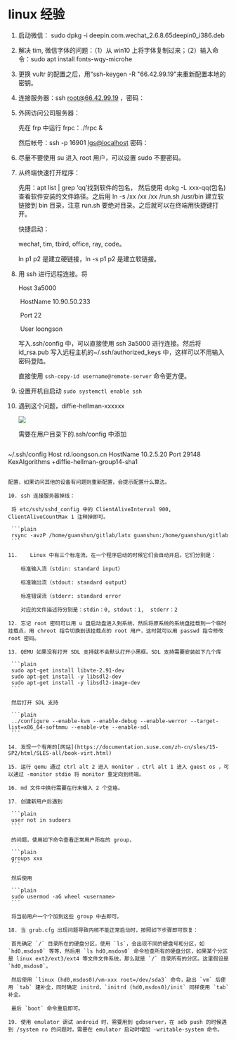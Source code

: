 # linux 经验

1. 启动微信： sudo dpkg -i deepin.com.wechat_2.6.8.65deepin0_i386.deb

2. 解决 tim, 微信字体的问题：（1）从 win10 上将字体复制过来；（2）输入命令：sudo apt install 	fonts-wqy-microhe

3. 更换 vultr 的配置之后，用“ssh-keygen -R "66.42.99.19"来重新配置本地的密钥。

4. 连接服务器：ssh [root@66.42.99.19](mailto:root@66.42.99.19) ，密码：

5. 外网访问公司服务器：

   先在 frp 中运行 frpc：./frpc &

   然后帐号：ssh -p 16901 [lgs@localhos](mailto:lgs@localhost)[t](mailto:lgs@localhost)  密码：

6. 尽量不要使用 su 进入 root 用户，可以设置 sudo 不要密码。

7. 从终端快速打开程序：

   先用：apt list | grep ‘qq’找到软件的包名， 然后使用 dpkg -L xxx-qq(包名)查看软件安装的文件路径。之后用 ln -s /xx /xx /xx /run.sh /usr/bin 建立软链接到 bin 目录，注意 run.sh 要绝对目录。之后就可以在终端用快捷键打开。

   快捷启动：

   wechat, tim, tbird, office, ray, code。

   ln p1 p2 是建立硬链接，ln -s p1 p2 是建立软链接。

8. 用 ssh 进行远程连接。将

   Host 3a5000

   ​    HostName 10.90.50.233

   ​    Port 22

   ​    User loongson

   写入.ssh/config 中，可以直接使用 ssh 3a5000 进行连接。然后将 id_rsa.pub 写入远程主机的~/.ssh/authorized_keys 中，这样可以不用输入密码登陆。

   直接使用 `ssh-copy-id username@remote-server` 命令更方便。

9. 设置开机自启动
   `sudo systemctl enable ssh`

9. 遇到这个问题，diffie-hellman-xxxxxx

   ![](https://github.com/UtopianFuture/UtopianFuture.github.io/blob/master/image/experience.1.png?raw=true)


   需要在用户目录下的.ssh/config 中添加

   ```plain
~/.ssh/config
Host rd.loongson.cn
HostName 10.2.5.20
Port 29148
KexAlgorithms +diffie-hellman-group14-sha1
   ```

   配置，如果访问其他的设备有问题则重新配置，会提示配置什么算法。

10. ssh 连接服务器掉线：

    将 etc/ssh/sshd_config 中的 ClientAliveInterval 900, ClientAliveCountMax 1 注释掉即可。

    ```plain
    rsync -avzP /home/guanshun/gitlab/latx guanshun:/home/guanshun/gitlab
    ```

11. ​	Linux 中有三个标准流，在一个程序启动的时候它们会自动开启。它们分别是：

    ​	标准输入流（stdin: standard input）

    ​	标准输出流（stdout: standard output）

    ​	标准错误流（stderr: standard error

    ​	对应的文件描述符分别是：stdin：0, stdout：1,  stderr：2

12. 忘记 root 密码可以用 u 盘启动盘进入到系统，然后将原系统的系统盘挂载到一个临时挂载点，用 chroot 指令切换到该挂载点的 root 用户，这时就可以用 passwd 指令修改 root 密码。

13. QEMU 如果没有打开 SDL 支持就不会默认打开小黑框。SDL 支持需要安装如下几个库

    ```plain
    sudo apt-get install libvte-2.91-dev
    sudo apt-get install -y libsdl2-dev
    sudo apt-get install -y libsdl2-image-dev
    ```

    然后打开 SDL 支持

    ```plain
    ../configure --enable-kvm --enable-debug --enable-werror --target-list=x86_64-softmmu --enable-vte --enable-sdl
    ```

14. 发现一个有用的[网站](https://documentation.suse.com/zh-cn/sles/15-SP2/html/SLES-all/book-virt.html)

15. 运行 qemu 通过 ctrl alt 2 进入 monitor ，ctrl alt 1 进入 guest os ，可以通过 -monitor stdio 将 monitor 重定向到终端。

16. md 文件中换行需要在行末输入 2 个空格。

17. 创建新用户后遇到

    ```plain
    user not in sudoers
    ```

    的问题，使用如下命令查看正常用户所在的 group，

    ```plain
    groups xxx
    ```

    然后使用

    ```plain
    sudo usermod -aG wheel <username>
    ```

    将当前用户一个个加到这些 group 中去即可。

18. 当 grub.cfg 出现问题导致内核不能正常启动时，按照如下步骤即可恢复：

    首先确定 `/` 目录所在的硬盘分区，使用 `ls`，会出现不同的硬盘号和分区，如 `hd0,msdos0` 等等，然后用 `ls hd0,msdos0` 命令检查所有的硬盘分区，如果某个分区是 linux ext2/ext3/ext4 等文件文件系统，那么就是 `/` 目录所有的分区。这里假设是 `hd0,msdos0`。

    然后使用 `linux (hd0,msdos0)/vm-xxx root=/dev/sda3` 命令，敲出 `vm` 后使用 `tab` 建补全，同时确定 initrd，`initrd (hd0,msdos0)/init` 同样使用 `tab` 补全。

    最后 `boot` 命令重启即可。

19. 使用 emulator 调试 android 时，需要用到 gdbserver，在 adb push 的时候遇到 /system ro 的问题时，需要在 emulator 启动时增加 -writable-system 命令。
